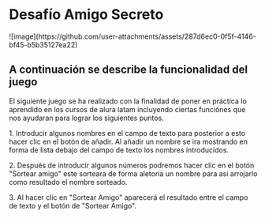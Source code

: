 <h1> Desafío Amigo Secreto </h1>
![image](https://github.com/user-attachments/assets/287d6ec0-0f5f-4146-bf45-b5b35127ea22)
<h2> A continuación se describe la funcionalidad del juego</h2>
<p>El siguiente juego se ha realizado con la finalidad de poner en práctica lo aprendido en los cursos de alura latam incluyendo ciertas funciónes que nos ayudaran para lograr los siguientes puntos.</p>
<p>1. Introducir algunos nombres en el campo de texto para posterior a esto hacer clic en el botón de añadir. Al añadir un nombre se ira mostrando en forma de lista debajo del campo de texto los nombres introducidos.</p>
<p>2. Después de introducir algunos números podremos hacer clic en el botón "Sortear amigo" este sorteara de forma aletoria un nombre para así arrojarlo como resultado el nombre sorteado.</p>
<p>3. Al hacer clic en "Sortear Amigo" aparecerá el resultado entre el campo de texto y el botón de "Sortear Amigo".</p>

